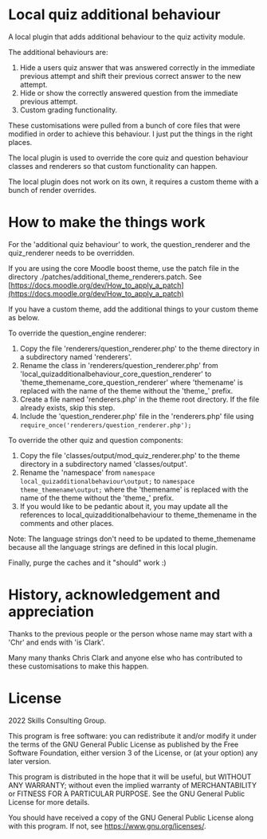 Local quiz additional behaviour
===============================

A local plugin that adds additional behaviour to the quiz activity module.

The additional behaviours are:

1. Hide a users quiz answer that was answered correctly in the immediate previous attempt and shift their previous correct answer to the new attempt.
2. Hide or show the correctly answered question from the immediate previous attempt.
3. Custom grading functionality.

These customisations were pulled from a bunch of core files that were modified in order to achieve this behaviour. I just put the things in
the right places.

The local plugin is used to override the core quiz and question behaviour classes and renderers so that custom functionality can happen.

The local plugin does not work on its own, it requires a custom theme with a bunch of render overrides.

How to make the things work
===========================

For the 'additional quiz behaviour' to work, the question_renderer and the quiz_renderer needs to be overridden. 

If you are using the core Moodle boost theme, use the patch file in the directory ./patches/additional_theme_renderers.patch.
See [https://docs.moodle.org/dev/How_to_apply_a_patch](https://docs.moodle.org/dev/How_to_apply_a_patch)

If you have a custom theme, add the additional things to your custom theme as below.

To override the question_engine renderer:

1. Copy the file 'renderers/question_renderer.php' to the theme directory in a subdirectory named 'renderers'.
2. Rename the class in 'renderers/question_renderer.php' from 'local_quizadditionalbehaviour_core_question_renderer' to 'theme_themename_core_question_renderer'
where 'themename' is replaced with the name of the theme without the 'theme_' prefix.
3. Create a file named 'renderers.php' in the theme root directory. If the file already exists, skip this step.
4. Include the 'question_renderer.php' file in the 'renderers.php' file using `require_once('renderers/question_renderer.php');`

To override the other quiz and question components:

1. Copy the file 'classes/output/mod_quiz_renderer.php' to the theme directory in a subdirectory named 'classes/output'.
2. Rename the 'namespace' from `namespace local_quizadditionalbehaviour\output;` to `namespace theme_themename\output;` where the 'themename' is replaced with
the name of the theme without the 'theme_' prefix.
3. If you would like to be pedantic about it, you may update all the references to local_quizadditionalbehaviour to theme_themename in the comments and other places.

Note: The language strings don't need to be updated to theme_themename because all the language strings are defined in this local plugin.

Finally, purge the caches and it "should" work :)

History, acknowledgement and appreciation
=========================================

Thanks to the previous people or the person whose name may start with a 'Chr' and ends with 'is Clark'.

Many many thanks Chris Clark and anyone else who has contributed to these customisations to make this happen.

License
=======

2022 Skills Consulting Group. 

This program is free software: you can redistribute it and/or modify it under the terms of the GNU General Public License as published by the Free Software Foundation,
either version 3 of the License, or (at your option) any later version.

This program is distributed in the hope that it will be useful, but WITHOUT ANY WARRANTY; without even the implied warranty of MERCHANTABILITY or FITNESS FOR A PARTICULAR PURPOSE.
See the GNU General Public License for more details.

You should have received a copy of the GNU General Public License along with this program. If not, see https://www.gnu.org/licenses/.